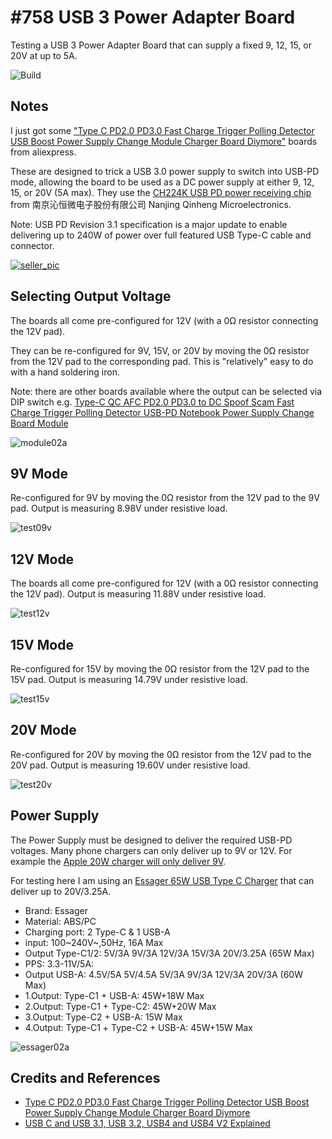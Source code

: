 # #758 USB 3 Power Adapter Board

Testing a USB 3 Power Adapter Board that can supply a fixed 9, 12, 15, or 20V at up to 5A.

![Build](./assets/Usb3PowerAdapter_build.jpg?raw=true)

## Notes

I just got some
["Type C PD2.0 PD3.0 Fast Charge Trigger Polling Detector USB Boost Power Supply Change Module Charger Board Diymore"](https://www.aliexpress.com/item/1005005324613468.html)
boards from aliexpress.

These are designed to trick a USB 3.0 power supply to switch into USB-PD mode,
allowing the board to be used as a DC power supply at either 9, 12, 15, or 20V (5A max).
They use the [CH224K USB PD power receiving chip](https://www.wch-ic.com/downloads/CH224DS1_PDF.html) from 南京沁恒微电子股份有限公司 Nanjing Qinheng Microelectronics.

Note: USB PD Revision 3.1 specification is a major update to enable delivering up to 240W of power over full featured USB Type-C cable and connector.

[![seller_pic](./assets/seller_pic.jpg)](https://www.aliexpress.com/item/1005005324613468.html)

## Selecting Output Voltage

The boards all come pre-configured for 12V (with a 0Ω resistor connecting the 12V pad).

They can be re-configured for 9V, 15V, or 20V by moving the 0Ω resistor from the 12V pad to the corresponding pad. This is "relatively" easy to do with a hand soldering iron.

Note: there are other boards available where the output can be selected via DIP switch e.g.
[Type-C QC AFC PD2.0 PD3.0 to DC Spoof Scam Fast Charge Trigger Polling Detector USB-PD Notebook Power Supply Change Board Module](https://www.aliexpress.com/item/1005004455694484.html)

![module02a](./assets/module02a.jpg)

## 9V Mode

Re-configured for 9V by moving the 0Ω resistor from the 12V pad to the 9V pad.
Output is measuring 8.98V under resistive load.

![test09v](./assets/test09v.jpg)

## 12V Mode

The boards all come pre-configured for 12V (with a 0Ω resistor connecting the 12V pad).
Output is measuring 11.88V under resistive load.

![test12v](./assets/test12v.jpg)

## 15V Mode

Re-configured for 15V by moving the 0Ω resistor from the 12V pad to the 15V pad.
Output is measuring 14.79V under resistive load.

![test15v](./assets/test15v.jpg)

## 20V Mode

Re-configured for 20V by moving the 0Ω resistor from the 12V pad to the 20V pad.
Output is measuring 19.60V under resistive load.

![test20v](./assets/test20v.jpg)

## Power Supply

The Power Supply must be designed to deliver the required USB-PD voltages.
Many phone chargers can only deliver up to 9V or 12V.
For example the [Apple 20W charger will only deliver 9V](https://www.chargerlab.com/review-of-new-apple-20w-charger-for-iphone-15-a2940/).

For testing here I am using an
[Essager 65W USB Type C Charger](https://www.aliexpress.com/item/1005004306745418.html)
that can deliver up to 20V/3.25A.

* Brand: Essager
* Material: ABS/PC
* Charging port: 2 Type-C & 1 USB-A
* input: 100~240V~,50Hz, 16A Max
* Output Type-C1/2: 5V/3A 9V/3A 12V/3A 15V/3A 20V/3.25A (65W Max)
* PPS: 3.3-11V/5A:
* Output USB-A: 4.5V/5A 5V/4.5A 5V/3A 9V/3A 12V/3A 20V/3A (60W Max)
* 1.Output: Type-C1 + USB-A: 45W+18W Max
* 2.Output: Type-C1 + Type-C2: 45W+20W Max
* 3.Output: Type-C2 + USB-A: 15W Max
* 4.Output: Type-С1 + Type-C2 + USB-A: 45W+15W Max

![essager02a](./assets/essager02a.jpg)

## Credits and References

* [Type C PD2.0 PD3.0 Fast Charge Trigger Polling Detector USB Boost Power Supply Change Module Charger Board Diymore](https://www.aliexpress.com/item/1005005324613468.html)
* [USB C and USB 3.1, USB 3.2, USB4 and USB4 V2 Explained](https://www.onlogic.com/blog/usb-type-c-and-usb-3-1-explained/)
